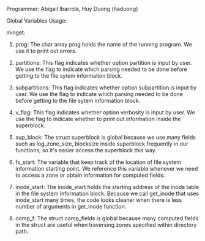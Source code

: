 Programmer: Abigail Ibarrola, Huy Duong (haduong)

Global Variables Usage:

minget:

1. prog: The char array prog holds the name of the running program. We use it
    to print out errors.

2. partitions: This flag indicates whether option partition is input by user.
    We use the flag to indicate which parsing needed to be done before getting
    to the file sytem information block.

3. subpartitions: This flag indicates whether option subpartition is input by 
    user. We use the flag to indicate which parsing needed to be done before
    getting to the file sytem information block.

4. v_flag: This flag indicates whether option verbosity is input by 
    user. We use the flag to indicate whether to print out information inside 
    the superblock.

5. sup_block: The struct superblock is global because we use many fields such
    as log_zone_size, blocksize inside superblock frequently in our functions,
    so it's easier access the superblock this way.

6. fs_start: The variable that keep track of the location of file system 
    information starting point. We reference this variable whenever we need
    to access a zone or obtain information for computed fields.

7. inode_start: The inode_start holds the starting address of the inode table
    in the file system information block. Because we call get_inode that uses
    inode_start many times, the code looks cleaner when there is less number
    of arguments in get_inode function.

8. comp_f: The struct comp_fields is global because many computed fields in
    the struct are useful when traversing zones specified within directory 
    path.

